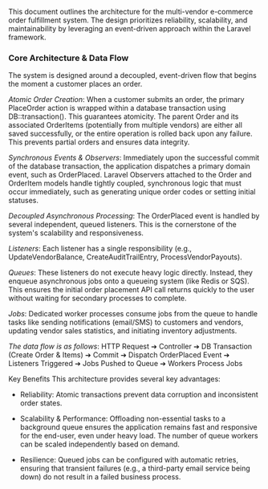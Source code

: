 This document outlines the architecture for the multi-vendor e-commerce order fulfillment system. The design prioritizes reliability, scalability, and maintainability by leveraging an event-driven approach within the Laravel framework.

### Core Architecture & Data Flow
The system is designed around a decoupled, event-driven flow that begins the moment a customer places an order.

*Atomic Order Creation*: When a customer submits an order, the primary PlaceOrder action is wrapped within a database transaction using DB::transaction(). This guarantees atomicity. The parent Order and its associated OrderItems (potentially from multiple vendors) are either all saved successfully, or the entire operation is rolled back upon any failure. This prevents partial orders and ensures data integrity.

*Synchronous Events & Observers*: Immediately upon the successful commit of the database transaction, the application dispatches a primary domain event, such as OrderPlaced. Laravel Observers attached to the Order and OrderItem models handle tightly coupled, synchronous logic that must occur immediately, such as generating unique order codes or setting initial statuses.

*Decoupled Asynchronous Processing*: The OrderPlaced event is handled by several independent, queued listeners. This is the cornerstone of the system's scalability and responsiveness.

*Listeners*: Each listener has a single responsibility (e.g., UpdateVendorBalance, CreateAuditTrailEntry, ProcessVendorPayouts).

*Queues*: These listeners do not execute heavy logic directly. Instead, they enqueue asynchronous jobs onto a queueing system (like Redis or SQS). This ensures the initial order placement API call returns quickly to the user without waiting for secondary processes to complete.

*Jobs*: Dedicated worker processes consume jobs from the queue to handle tasks like sending notifications (email/SMS) to customers and vendors, updating vendor sales statistics, and initiating inventory adjustments.

*The data flow is as follows*: HTTP Request ➔ Controller ➔ DB Transaction (Create Order & Items) ➔ Commit ➔ Dispatch OrderPlaced Event ➔ Listeners Triggered ➔ Jobs Pushed to Queue ➔ Workers Process Jobs

Key Benefits
This architecture provides several key advantages:

- Reliability: Atomic transactions prevent data corruption and inconsistent order states.

- Scalability & Performance: Offloading non-essential tasks to a background queue ensures the application remains fast and responsive for the end-user, even under heavy load. The number of queue workers can be scaled independently based on demand.

- Resilience: Queued jobs can be configured with automatic retries, ensuring that transient failures (e.g., a third-party email service being down) do not result in a failed business process.